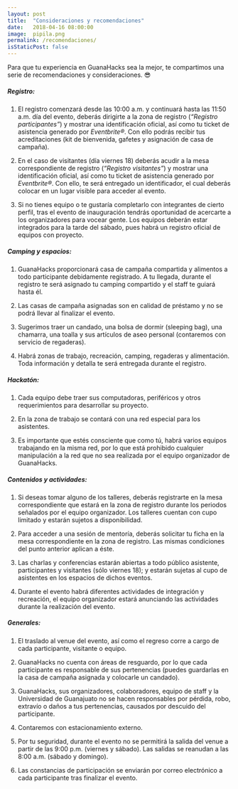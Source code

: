 ```yaml
---
layout: post
title:  "Consideraciones y recomendaciones"
date:   2018-04-16 08:00:00
image:  pipila.png
permalink: /recomendaciones/
isStaticPost: false
---
```


Para que tu experiencia en GuanaHacks sea la mejor, te compartimos una serie de recomendaciones y consideraciones. 😎

##### Registro:

1. El registro comenzará desde las 10:00 a.m. y continuará hasta las 11:50 a.m. día del evento, deberás dirigirte a la zona de registro (*“Registro participantes”*) y mostrar una identificación oficial, así como tu ticket de asistencia generado por *Eventbrite®*. Con ello podrás recibir tus acreditaciones (kit de bienvenida, gafetes y asignación de casa de campaña).

2. En el caso de visitantes (día viernes 18) deberás acudir a la mesa correspondiente de registro (*“Registro visitantes”*) y mostrar una identificación oficial, así como tu ticket de asistencia generado por *Eventbrite®*. Con ello, te será entregado un identificador, el cual deberás colocar en un lugar visible para acceder al evento.

3. Si no tienes equipo o te gustaría completarlo con integrantes de cierto perfil, tras el evento de inauguración tendrás oportunidad de acercarte a los organizadores para vocear gente. Los equipos deberán estar integrados para la tarde del sábado, pues habrá un registro oficial de equipos con proyecto.

##### Camping y espacios:

1. GuanaHacks proporcionará casa de campaña compartida y alimentos a todo participante debidamente registrado. A tu llegada, durante el registro te será asignado tu camping compartido y el staff te guiará hasta él.

2. Las casas de campaña asignadas son en calidad de préstamo y no se podrá llevar al finalizar el evento.

3. Sugerimos traer un candado, una bolsa de dormir (sleeping bag), una chamarra, una toalla y sus artículos de aseo personal (contaremos con servicio de regaderas).

4. Habrá zonas de trabajo, recreación, camping, regaderas y alimentación. Toda información y detalla te será entregada durante el registro.

##### Hackatón:

1. Cada equipo debe traer sus computadoras, periféricos y otros requerimientos para desarrollar su proyecto.

2. En la zona de trabajo se contará con una red especial para los asistentes.

3. Es importante que estés consciente que como tú, habrá varios equipos trabajando en la misma red, por lo que está prohibido cualquier manipulación a la red que no sea realizada por el equipo organizador de GuanaHacks.

##### Contenidos y actividades:

1. Si deseas tomar alguno de los talleres, deberás registrarte en la mesa correspondiente que estará en la zona de registro durante los periodos señalados por el equipo organizador. Los talleres cuentan con cupo limitado y estarán sujetos a disponibilidad.

2. Para acceder a una sesión de mentoría, deberás solicitar tu ficha en la mesa correspondiente en la zona de registro. Las mismas condiciones del punto anterior aplican a éste.

3. Las charlas y conferencias estarán abiertas a todo público asistente, participantes y visitantes (sólo viernes 18); y estarán sujetas al cupo de asistentes en los espacios de dichos eventos.

4. Durante el evento habrá diferentes actividades de integración y recreación, el equipo organizador estará anunciando las actividades durante la realización del evento.

##### Generales:

1. El traslado al venue del evento, así como el regreso corre a cargo de cada participante, visitante o equipo.

2. GuanaHacks no cuenta con áreas de resguardo, por lo que cada participante es responsable de sus pertenencias (puedes guardarlas en la casa de campaña asignada y colocarle un candado).

3. GuanaHacks, sus organizadores, colaboradores, equipo de staff y la Universidad de Guanajuato no se hacen responsables por pérdida, robo, extravío o daños a tus pertenencias, causados por descuido del participante.

4. Contaremos con estacionamiento externo.

5. Por tu seguridad, durante el evento no se permitirá la salida del venue a partir de las 9:00 p.m. (viernes y sábado). Las salidas se reanudan a las 8:00 a.m. (sábado y domingo).

6. Las constancias de participación se enviarán por correo electrónico a cada participante tras finalizar el evento.
